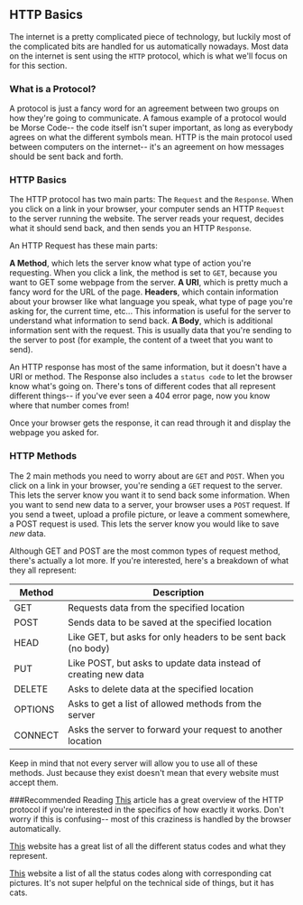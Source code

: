 ## HTTP Basics

The internet is a pretty complicated piece of technology, but luckily most of the complicated bits are handled for us automatically nowadays. Most data on the internet is sent using the `HTTP` protocol, which is what we'll focus on for this section.


### What is a Protocol?
A protocol is just a fancy word for an agreement between two groups on how they're going to communicate.  A famous example of a protocol would be Morse Code-- the code itself isn't super important, as long as everybody agrees on what the different symbols mean. HTTP is the main protocol used between computers on the internet-- it's an agreement on how messages should be sent back and forth.

### HTTP Basics
The HTTP protocol has two main parts: The `Request` and the `Response`. When you click on a link in your browser, your computer sends an HTTP `Request` to the server running the website. The server reads your request, decides what it should send back, and then sends you an HTTP `Response`.

An HTTP Request has these main parts:

**A Method**, which lets the server know what type of action you're requesting. When you click a link, the method is set to `GET`, because you want to GET some webpage from the server.
**A URI**, which is pretty much a fancy word for the URL of the page.
**Headers**, which contain information about your browser like what language you speak, what type of page you're asking for, the current time, etc... This information is useful for the server to understand what information to send back.
**A Body**, which is additional information sent with the request. This is usually data that you're sending to the server to post (for example, the content of a tweet that you want to send).

An HTTP response has most of the same information, but it doesn't have a URI or method. The Response also includes a `status code` to let the browser know what's going on. There's tons of different codes that all represent different things-- if you've ever seen a 404 error page, now you know where that number comes from!

Once your browser gets the response, it can read through it and display the webpage you asked for.


### HTTP Methods

The 2 main methods you need to worry about are `GET` and `POST`.  When you click on a link in your browser, you're sending a `GET` request to the server. This lets the server know you want it to send back some information. When you want to send new data to a server, your browser uses a `POST` request.  If you send a tweet, upload a profile picture, or leave a comment somewhere, a POST request is used. This lets the server know you would like to save *new*  data.

Although GET and POST are the most common types of request method, there's actually a lot more. If you're interested, here's a breakdown of what they all represent:


|Method|Description|
|-------|-------------|
|GET|Requests data from the specified location|
|POST|Sends data to be saved at the specified location|
|HEAD|Like GET, but asks for only headers to be sent back (no body)|
|PUT|Like POST, but asks to update data instead of creating new data|
|DELETE|Asks to delete data at the specified location|
|OPTIONS|Asks to get a list of allowed methods from the server |
|CONNECT|Asks the server to forward your request to another location |

Keep in mind that not every server will allow you to use all of these methods. Just because they exist doesn't mean that every website must accept them.


###Recommended Reading
[This](http://www.ntu.edu.sg/home/ehchua/programming/webprogramming/http_basics.html) article has a great overview of the HTTP protocol if you're interested in the specifics of how exactly it works. Don't worry if this is confusing-- most of this craziness is handled by the browser automatically.

[This](http://www.restapitutorial.com/httpstatuscodes.html) website has a great list of all the different status codes and what they represent.

[This](https://http.cat/) website a list of all the status codes along with corresponding cat pictures. It's not super helpful on the technical side of things, but it has cats.
